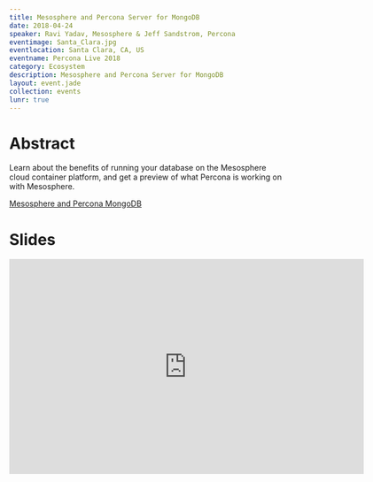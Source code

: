 ```yaml
---
title: Mesosphere and Percona Server for MongoDB
date: 2018-04-24
speaker: Ravi Yadav, Mesosphere & Jeff Sandstrom, Percona
eventimage: Santa_Clara.jpg
eventlocation: Santa Clara, CA, US
eventname: Percona Live 2018
category: Ecosystem
description: Mesosphere and Percona Server for MongoDB
layout: event.jade
collection: events
lunr: true
---
```


# Abstract

Learn about the benefits of running your database on the Mesosphere cloud container platform, and get a preview of what Percona is working on with Mesosphere.

[Mesosphere and Percona MongoDB](https://www.percona.com/live/18/sessions/mesosphere-and-percona-server-for-mongodb)

# Slides

<iframe src="https://docs.google.com/presentation/d/13XYt_tVEVoYtyu9dPHPi2CnB1n44b1MvMhvmloaLwhA/embed?start=false&loop=false&delayms=3000" frameborder="0" width="640" height="389" allowfullscreen="true" mozallowfullscreen="true" webkitallowfullscreen="true"></iframe>
